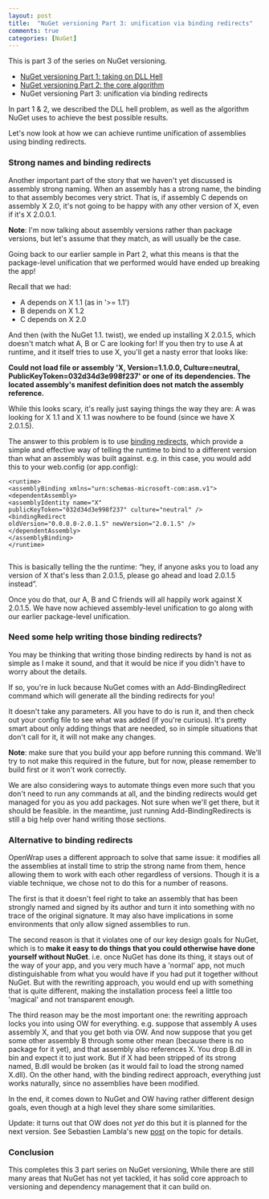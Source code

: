 ```yaml
---
layout: post
title:  "NuGet versioning Part 3: unification via binding redirects"
comments: true
categories: [NuGet]
---
```



This is part 3 of the series on NuGet versioning.
- [NuGet versioning Part 1: taking on DLL Hell](http://blog.davidebbo.com/2011/01/nuget-versioning-part-1-taking-on-dll.html)
- [NuGet versioning Part 2: the core algorithm](http://blog.davidebbo.com/2011/01/nuget-versioning-part-2-core-algorithm.html)
- NuGet versioning Part 3: unification via binding redirects

In part 1 &amp; 2, we described the DLL hell problem, as well as the algorithm NuGet uses to achieve the best possible results.

Let's now look at how we can achieve runtime unification of assemblies using binding redirects.

### Strong names and binding redirects

Another important part of the story that we haven't yet discussed is assembly strong naming. When an assembly has a strong name, the binding to that assembly becomes very strict. That is, if assembly C depends on assembly X 2.0, it's not going to be happy with any other version of X, even if it's X 2.0.0.1.

**Note**: I'm now talking about assembly versions rather than package versions, but let's assume that they match, as will usually be the case.

Going back to our earlier sample in Part 2, what this means is that the package-level unification that we performed would have ended up breaking the app!

Recall that we had:

- A depends on X 1.1 (as in '>= 1.1')  
- B depends on X 1.2  
- C depends on X 2.0


And then (with the NuGet 1.1. twist), we ended up installing X 2.0.1.5, which doesn't match what A, B or C are looking for! If you then try to use A at runtime, and it itself tries to use X, you'll get a nasty error that looks like:

**Could not load file or assembly 'X, Version=1.1.0.0, Culture=neutral, PublicKeyToken=032d34d3e998f237' or one of its dependencies. The located assembly's manifest definition does not match the assembly reference.**

While this looks scary, it's really just saying things the way they are: A was looking for X 1.1 and X 1.1 was nowhere to be found (since we have X 2.0.1.5).

The answer to this problem is to use [binding redirects](http://msdn.microsoft.com/en-us/library/twy1dw1e.aspx), which provide a simple and effective way of telling the runtime to bind to a different version than what an assembly was built against. e.g. in this case, you would add this to your web.config (or app.config):

```
<runtime>
<assemblyBinding xmlns="urn:schemas-microsoft-com:asm.v1">
<dependentAssembly>
<assemblyIdentity name="X"
publicKeyToken="032d34d3e998f237" culture="neutral" />
<bindingRedirect
oldVersion="0.0.0.0-2.0.1.5" newVersion="2.0.1.5" />
</dependentAssembly>
</assemblyBinding>
</runtime>


```

This is basically telling the the runtime: “hey, if anyone asks you to load any version of X that's less than 2.0.1.5, please go ahead and load 2.0.1.5 instead”.

Once you do that, our A, B and C friends will all happily work against X 2.0.1.5. We have now achieved assembly-level unification to go along with our earlier package-level unification.

### Need some help writing those binding redirects?

You may be thinking that writing those binding redirects by hand is not as simple as I make it sound, and that it would be nice if you didn't have to worry about the details.

If so, you're in luck because NuGet comes with an Add-BindingRedirect command which will generate all the binding redirects for you!

It doesn't take any parameters. All you have to do is run it, and then check out your config file to see what was added (if you're curious). It's pretty smart about only adding things that are needed, so in simple situations that don't call for it, it will not make any changes.

**Note**: make sure that you build your app before running this command. We'll try to not make this required in the future, but for now, please remember to build first or it won't work correctly.

We are also considering ways to automate things even more such that you don't need to run any commands at all, and the binding redirects would get managed for you as you add packages. Not sure when we'll get there, but it should be feasible. in the meantime, just running Add-BindingRedirects is still a big help over hand writing those sections.

### Alternative to binding redirects

OpenWrap uses a different approach to solve that same issue: it modifies all the assemblies at install time to strip the strong name from them, hence allowing them to work with each other regardless of versions. Though it is a viable technique, we chose not to do this for a number of reasons.

The first is that it doesn't feel right to take an assembly that has been strongly named and signed by its author and turn it into something with no trace of the original signature. It may also have implications in some environments that only allow signed assemblies to run.

The second reason is that it violates one of our key design goals for NuGet, which is to **make it easy to do things that you could otherwise have done yourself without NuGet**. i.e. once NuGet has done its thing, it stays out of the way of your app, and you very much have a 'normal' app, not much distinguishable from what you would have if you had put it together without NuGet. But with the rewriting approach, you would end up with something that is quite different, making the installation process feel a little too 'magical' and not transparent enough.

The third reason may be the most important one: the rewriting approach locks you into using OW for everything. e.g. suppose that assembly A uses assembly X, and that you get both via OW. And now suppose that you get some other assembly B through some other mean (because there is no package for it yet), and that assembly also references X. You drop B.dll in bin and expect it to just work. But if X had been stripped of its strong named, B.dll would be broken (as it would fail to load the strong named X.dll). On the other hand, with the binding redirect approach, everything just works naturally, since no assemblies have been modified.

In the end, it comes down to NuGet and OW having rather different design goals, even though at a high level they share some similarities.

Update: it turns out that OW does not *yet* do this but it is planned for the next version. See Sebastien Lambla's new [post](http://codebetter.com/sebastienlambla/2011/01/05/strong-naming-assemblies-and-openwrap/?utm_source=twitterfeed&amp;utm_medium=twitter&amp;utm_campaign=Feed%3A+CodeBetter+%28CodeBetter.Com%29) on the topic for details.

### Conclusion

This completes this 3 part series on NuGet versioning, While there are still many areas that NuGet has not yet tackled, it has solid core approach to versioning and dependency management that it can build on.

